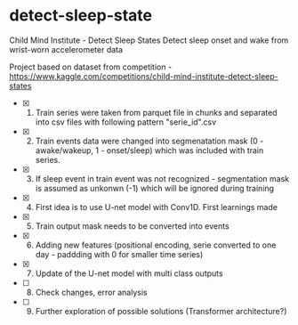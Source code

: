 # detect-sleep-state
Child Mind Institute - Detect Sleep States Detect sleep onset and wake from wrist-worn accelerometer data

Project based on dataset from competition - https://www.kaggle.com/competitions/child-mind-institute-detect-sleep-states 
- [x] 1. Train series were taken from parquet file in chunks and separated into csv files with following pattern "serie_id".csv
- [x] 2. Train events data were changed into segmenatation mask (0 - awake/wakeup, 1 - onset/sleep) which was included with train series.
- [x] 3. If sleep event in train event was not recognized - segmentation mask is assumed as unkonwn (-1) which will be ignored during training
- [x] 4. First idea is to use U-net model with Conv1D. First learnings made 
- [x] 5. Train output mask needs to be converted into events
- [x] 6. Adding new features (positional encoding, serie converted to one day - paddding with 0 for smaller time series) 
- [x] 7. Update of the U-net model with multi class outputs
- [ ] 8. Check changes, error analysis
- [ ] 9. Further exploration of possible solutions (Transformer architecture?) 

